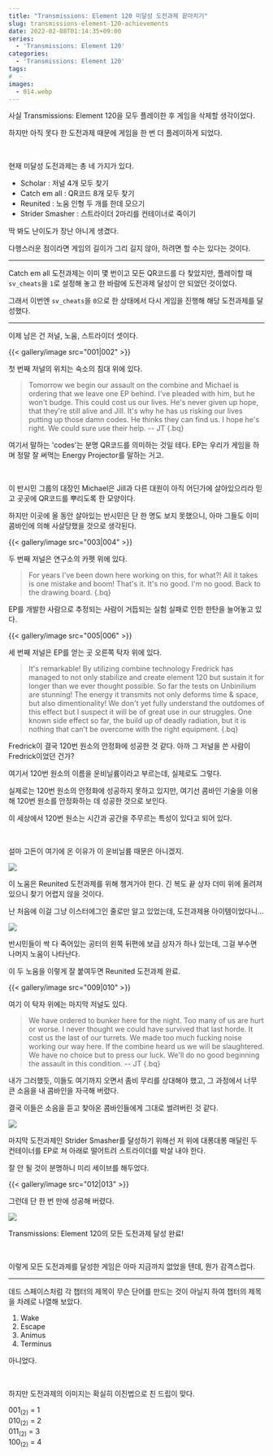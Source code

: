 ```yaml
---
title: "Transmissions: Element 120 미달성 도전과제 끝마치기"
slug: transmissions-element-120-achievements
date: 2022-02-08T01:14:35+09:00
series:
  - 'Transmissions: Element 120'
categories:
  - 'Transmissions: Element 120'
tags:
#  - 
images:
  - 014.webp
---
```


사실 Transmissions: Element 120을 모두 플레이한 후 게임을 삭제할 생각이었다.

하지만 아직 못다 한 도전과제 때문에 게임을 한 번 더 플레이하게 되었다.

&nbsp;

현재 미달성 도전과제는 총 네 가지가 있다.

* Scholar : 저널 4개 모두 찾기
* Catch em all : QR코드 8개 모두 찾기
* Reunited : 노움 인형 두 개를 한데 모으기
* Strider Smasher : 스트라이더 2마리를 컨테이너로 죽이기

딱 봐도 난이도가 장난 아니게 생겼다.

다행스러운 점이라면 게임의 길이가 그리 길지 않아, 하려면 할 수는 있다는 것이다.

***

Catch em all 도전과제는 이미 몇 번이고 모든 QR코드를 다 찾았지만, 플레이할 때 `sv_cheats`을 `1`로 설정해 놓고 한 바람에 도전과제 달성이 안 되었던 것이었다.

그래서 이번엔 `sv_cheats`을 `0`으로 한 상태에서 다시 게임을 진행해 해당 도전과제를 달성했다.

***

이제 남은 건 저널, 노움, 스트라이더 셋이다.

{{< gallery/image src="001|002" >}}

첫 번째 저널의 위치는 숙소의 침대 위에 있다.

> Tomorrow we begin our assault on the combine and Michael is ordering that we leave one EP behind. I've pleaded with him, but he won't budge.
> This could cost us our lives. He's never given up hope, that they're still alive and Jill. It's why he has us risking our lives putting up those damn codes.
> He thinks they can find us. I hope he's right. We could sure use their help.
> -- JT
{.bq}

여기서 말하는 'codes'는 분명 QR코드를 의미하는 것일 테다. EP는 우리가 게임을 하며 정말 잘 써먹는 Energy Projector를 말하는 거고.

&nbsp;

이 반시민 그룹의 대장인 Michael은 Jill과 다른 대원이 아직 어딘가에 살아있으리라 믿고 곳곳에 QR코드를 뿌리도록 한 모양이다.

하지만 이곳에 올 동안 살아있는 반시민은 단 한 명도 보지 못했으니, 아마 그들도 이미 콤바인에 의해 사살당했을 것으로 생각된다.

{{< gallery/image src="003|004" >}}

두 번째 저널은 연구소의 카펫 위에 있다.

> For years I've been down here working on this, for what?! All it takes is one mistake and boom! That's it. It's no good. I'm no good.
> Back to the drawing board.
{.bq}

EP를 개발한 사람으로 추정되는 사람이 거듭되는 실험 실패로 인한 한탄을 늘어놓고 있다.

{{< gallery/image src="005|006" >}}

세 번째 저널은 EP를 얻는 곳 오른쪽 탁자 위에 있다.

> It's remarkable! By utilizing combine technology Fredrick has managed to not only stabilize and create element 120 but sustain it for longer than we ever thought possible. So far the tests on Unbinilium are stunning!
> The energy it transmits not only deforms time & space, but also dimentionality! We don't yet fully understand the outdomes of this effect but I suspect it will be of great use in our struggles.
> One known side effect so far, the build up of deadly radiation, but it is nothing that can't be overcome with the right equipment.
{.bq}

Fredrick이 결국 120번 원소의 안정화에 성공한 것 같다. 아까 그 저널을 쓴 사람이 Fredrick이었던 건가?

여기서 120번 원소의 이름을 운비닐륨이라고 부르는데, 실제로도 그렇다.

실제로는 120번 원소의 안정화에 성공하지 못하고 있지만, 여기선 콤바인 기술을 이용해 120번 원소를 안정화하는 데 성공한 것으로 보인다.

이 세상에서 120번 원소는 시간과 공간을 주무르는 특성이 있다고 되어 있다.

&nbsp;

설마 고든이 여기에 온 이유가 이 운비닐륨 때문은 아니겠지.

![](007.webp)

이 노움은 Reunited 도전과제를 위해 챙겨가야 한다. 긴 복도 끝 상자 더미 위에 올려져 있으니 찾기 어렵지 않을 것이다.

난 처음에 이걸 그냥 이스터에그인 줄로만 알고 있었는데, 도전과제용 아이템이었다니...

![](008.webp)

반시민들이 싹 다 죽어있는 공터의 왼쪽 뒤편에 보급 상자가 하나 있는데, 그걸 부수면 나머지 노움이 나타난다.

이 두 노움을 이렇게 잘 붙여두면 Reunited 도전과제 완료.

{{< gallery/image src="009|010" >}}

여기 이 탁자 위에는 마지막 저널도 있다.

> We have ordered to bunker here for the night. Too many of us are hurt or worse. I never thought we could have survived that last horde. It cost us the last of our turrets.
> We made too much fucking noise working our way here. If the combine heard us we will be slaughtered. We have no choice but to press our luck.
> We'll do no good beginning the assault in this condition.
> -- JT
{.bq}

내가 그러했듯, 이들도 여기까지 오면서 좀비 무리를 상대해야 했고, 그 과정에서 너무 큰 소음을 내 콤바인을 자극해 버렸다.

결국 이들은 소음을 듣고 찾아온 콤바인들에게 그대로 썰려버린 것 같다.

![](011.webp)

마지막 도전과제인 Strider Smasher를 달성하기 위해선 저 위에 대롱대롱 매달린 두 컨테이너를 EP로 쳐 아래로 떨어트려 스트라이더를 박살 내야 한다.

잘 안 될 것이 분명하니 미리 세이브를 해두었다.

{{< gallery/image src="012|013" >}}

그런데 단 한 번 만에 성공해 버렸다.

![](014.webp)

Transmissions: Element 120의 모든 도전과제 달성 완료!

&nbsp;

이렇게 모든 도전과제를 달성한 게임은 아마 지금까지 없었을 텐데, 뭔가 감격스럽다.

***

데드 스페이스처럼 각 챕터의 제목이 무슨 단어를 만드는 것이 아닐지 하여 챕터의 제목을 차례로 나열해 보았다.

1. Wake
2. Escape
3. Animus
4. Terminus

아니었다.

&nbsp;

하지만 도전과제의 이미지는 확실히 이진법으로 친 드립이 맞다.

001<sub>(2)</sub> = 1  
010<sub>(2)</sub> = 2  
011<sub>(2)</sub> = 3  
100<sub>(2)</sub> = 4
